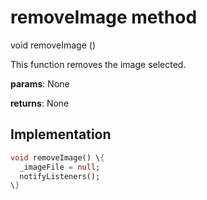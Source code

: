 


# removeImage method








void removeImage
()





<p>This function removes the image selected.</p>
<p><strong>params</strong>:
  None</p>
<p><strong>returns</strong>:
  None</p>



## Implementation

```dart
void removeImage() \{
  _imageFile = null;
  notifyListeners();
\}
```







